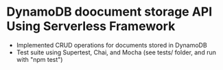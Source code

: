 # DynamoDB doocument storage API Using Serverless Framework

- Implemented CRUD operations for documents stored in DynamoDB 
- Test suite using Supertest, Chai, and Mocha (see tests/ folder, and run with "npm test")

